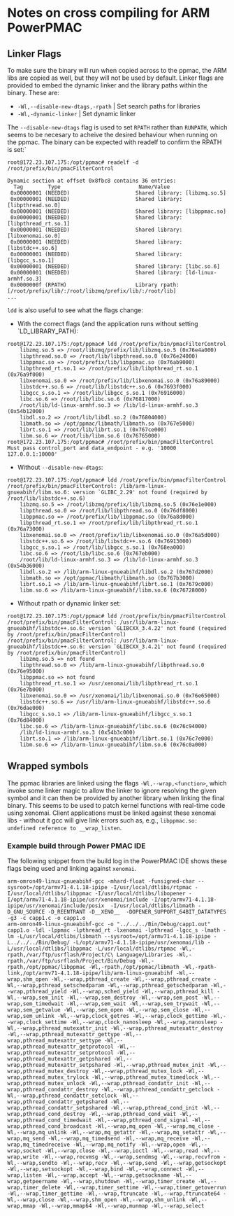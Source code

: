# Notes on cross compiling for ARM PowerPMAC

## Linker Flags

To make sure the binary will run when copied across to the ppmac, the ARM libs are
copied as well, but they will not be used by default. Linker flags are provided to
embed the dynamic linker and the library paths within the binary. These are:

- `-Wl,--disable-new-dtags,-rpath` | Set search paths for libraries
- `-Wl,-dynamic-linker` | Set dynamic linker

The `--disable-new-dtags` flag is used to set `RPATH` rather than `RUNPATH`, which seems
to be necesary to acheive the desired behaviour when running on the ppmac. The binary
can be expected with readelf to confirm the RPATH is set:`

```{bash}
root@172.23.107.175:/opt/ppmac# readelf -d /root/prefix/bin/pmacFilterControl

Dynamic section at offset 0x8fbc8 contains 36 entries:
  Tag        Type                         Name/Value
 0x00000001 (NEEDED)                     Shared library: [libzmq.so.5]
 0x00000001 (NEEDED)                     Shared library: [libpthread.so.0]
 0x00000001 (NEEDED)                     Shared library: [libppmac.so]
 0x00000001 (NEEDED)                     Shared library: [libpthread_rt.so.1]
 0x00000001 (NEEDED)                     Shared library: [libxenomai.so.0]
 0x00000001 (NEEDED)                     Shared library: [libstdc++.so.6]
 0x00000001 (NEEDED)                     Shared library: [libgcc_s.so.1]
 0x00000001 (NEEDED)                     Shared library: [libc.so.6]
 0x00000001 (NEEDED)                     Shared library: [ld-linux-armhf.so.3]
 0x0000000f (RPATH)                      Library rpath: [/root/prefix/lib/:/root/libzmq/prefix/lib/:/root/lib]
...
```

`ldd` is also useful to see what the flags change:

- With the correct flags (and the application runs without setting `LD_LIBRARY_PATH):
```{bash}
root@172.23.107.175:/opt/ppmac# ldd /root/prefix/bin/pmacFilterControl
    libzmq.so.5 => /root/libzmq/prefix/lib/libzmq.so.5 (0x76e4a000)
    libpthread.so.0 => /root/lib/libpthread.so.0 (0x76e24000)
    libppmac.so => /root/prefix/lib/libppmac.so (0x76ab9000)
    libpthread_rt.so.1 => /root/prefix/lib/libpthread_rt.so.1 (0x76a9f000)
    libxenomai.so.0 => /root/prefix/lib/libxenomai.so.0 (0x76a89000)
    libstdc++.so.6 => /root/lib/libstdc++.so.6 (0x7693f000)
    libgcc_s.so.1 => /root/lib/libgcc_s.so.1 (0x76916000)
    libc.so.6 => /root/lib/libc.so.6 (0x76817000)
    /root/lib/ld-linux-armhf.so.3 => /lib/ld-linux-armhf.so.3 (0x54b12000)
    libdl.so.2 => /root/lib/libdl.so.2 (0x76804000)
    libmath.so => /opt/ppmac/libmath/libmath.so (0x767e5000)
    librt.so.1 => /root/lib/librt.so.1 (0x767ce000)
    libm.so.6 => /root/lib/libm.so.6 (0x76765000)
root@172.23.107.175:/opt/ppmac# /root/prefix/bin/pmacFilterControl
Must pass control_port and data_endpoint - e.g. '10000 127.0.0.1:10000'
```

- Without `--disable-new-dtags`:
```{bash}
root@172.23.107.175:/opt/ppmac# ldd /root/prefix/bin/pmacFilterControl
/root/prefix/bin/pmacFilterControl: /lib/arm-linux-gnueabihf/libm.so.6: version `GLIBC_2.29' not found (required by /root/lib/libstdc++.so.6)
    libzmq.so.5 => /root/libzmq/prefix/lib/libzmq.so.5 (0x76e1e000)
    libpthread.so.0 => /root/lib/libpthread.so.0 (0x76df8000)
    libppmac.so => /root/prefix/lib/libppmac.so (0x76a8d000)
    libpthread_rt.so.1 => /root/prefix/lib/libpthread_rt.so.1 (0x76a73000)
    libxenomai.so.0 => /root/prefix/lib/libxenomai.so.0 (0x76a5d000)
    libstdc++.so.6 => /root/lib/libstdc++.so.6 (0x76913000)
    libgcc_s.so.1 => /root/lib/libgcc_s.so.1 (0x768ea000)
    libc.so.6 => /root/lib/libc.so.6 (0x767eb000)
    /root/lib/ld-linux-armhf.so.3 => /lib/ld-linux-armhf.so.3 (0x54b36000)
    libdl.so.2 => /lib/arm-linux-gnueabihf/libdl.so.2 (0x767d2000)
    libmath.so => /opt/ppmac/libmath/libmath.so (0x767b3000)
    librt.so.1 => /lib/arm-linux-gnueabihf/librt.so.1 (0x7679c000)
    libm.so.6 => /lib/arm-linux-gnueabihf/libm.so.6 (0x76728000)
```

- Without rpath or dynamic linker set:
```{bash}
root@172.23.107.175:/opt/ppmac# ldd /root/prefix/bin/pmacFilterControl
/root/prefix/bin/pmacFilterControl: /usr/lib/arm-linux-gnueabihf/libstdc++.so.6: version `GLIBCXX_3.4.22' not found (required by /root/prefix/bin/pmacFilterControl)
/root/prefix/bin/pmacFilterControl: /usr/lib/arm-linux-gnueabihf/libstdc++.so.6: version `GLIBCXX_3.4.21' not found (required by /root/prefix/bin/pmacFilterControl)
	libzmq.so.5 => not found
	libpthread.so.0 => /lib/arm-linux-gnueabihf/libpthread.so.0 (0x76e95000)
	libppmac.so => not found
	libpthread_rt.so.1 => /usr/xenomai/lib/libpthread_rt.so.1 (0x76e7b000)
	libxenomai.so.0 => /usr/xenomai/lib/libxenomai.so.0 (0x76e65000)
	libstdc++.so.6 => /usr/lib/arm-linux-gnueabihf/libstdc++.so.6 (0x76dae000)
	libgcc_s.so.1 => /lib/arm-linux-gnueabihf/libgcc_s.so.1 (0x76d84000)
	libc.so.6 => /lib/arm-linux-gnueabihf/libc.so.6 (0x76c94000)
	/lib/ld-linux-armhf.so.3 (0x54b3c000)
	librt.so.1 => /lib/arm-linux-gnueabihf/librt.so.1 (0x76c7e000)
	libm.so.6 => /lib/arm-linux-gnueabihf/libm.so.6 (0x76c0a000)
```

## Wrapped symbols

The ppmac libraries are linked using the flags `-Wl,--wrap,<function>`, which invoke some
linker magic to allow the linker to ignore resolving the given symbol and it can then be
provided by another library when linking the final binary. This seems to be used to
patch kernel functions with real-time code using xenomai. Client applications must be
linked against these xenomai libs - without it gcc will give link errors such as, e.g.,
`libppmac.so: undefined reference to __wrap_listen`.

### Example build through Power PMAC IDE

The following snippet from the build log in the PowerPMAC IDE shows these flags being
used and linking against `xenomai`.

```{bash}
arm-omron49-linux-gnueabihf-gcc -mhard-float -funsigned-char --sysroot=/opt/armv71-4.1.18-ipipe -I/usr/local/dtlibs/rtpmac -I/usr/local/dtlibs/libppmac -I/usr/local/dtlibs/libopener -I/opt/armv71-4.1.18-ipipe/usr/xenomai/include -I/opt/armv71-4.1.18-ipipe/usr/xenomai/include/posix  -I/usr/local/dtlibs/libmath -D_GNU_SOURCE -D_REENTRANT -D__XENO__  -DOPENER_SUPPORT_64BIT_DATATYPES  -g3 -c capp1.c -o capp1.o
arm-omron49-linux-gnueabihf-gcc -o "../../../Bin/Debug/capp1.out" capp1.o -ldl -lppmac -lpthread_rt -lxenomai -lpthread -lgcc_s -lmath -lm -L/usr/local/dtlibs/libmath --sysroot=/opt/armv71-4.1.18-ipipe -L../../../Bin/Debug/ -L/opt/armv71-4.1.18-ipipe/usr/xenomai/lib -L/usr/local/dtlibs/libppmac -L/usr/local/dtlibs/rtpmac -Wl,-rpath,/var/ftp/usrflash/Project/C\ Language/Libraries -Wl,-rpath,/var/ftp/usrflash/Project/Bin/Debug -Wl,-rpath,/opt/ppmac/libppmac -Wl,-rpath,/opt/ppmac/libmath -Wl,-rpath-link,/opt/armv71-4.1.18-ipipe/lib/arm-linux-gnueabihf -Wl,--wrap,shm_open -Wl,--wrap,pthread_create -Wl,--wrap,pthread_create -Wl,--wrap,pthread_setschedparam -Wl,--wrap,pthread_getschedparam -Wl,--wrap,pthread_yield -Wl,--wrap,sched_yield -Wl,--wrap,pthread_kill -Wl,--wrap,sem_init -Wl,--wrap,sem_destroy -Wl,--wrap,sem_post -Wl,--wrap,sem_timedwait -Wl,--wrap,sem_wait -Wl,--wrap,sem_trywait -Wl,--wrap,sem_getvalue -Wl,--wrap,sem_open -Wl,--wrap,sem_close -Wl,--wrap,sem_unlink -Wl,--wrap,clock_getres -Wl,--wrap,clock_gettime -Wl,--wrap,clock_settime -Wl,--wrap,clock_nanosleep -Wl,--wrap,nanosleep -Wl,--wrap,pthread_mutexattr_init -Wl,--wrap,pthread_mutexattr_destroy -Wl,--wrap,pthread_mutexattr_gettype -Wl,--wrap,pthread_mutexattr_settype -Wl,--wrap,pthread_mutexattr_getprotocol -Wl,--wrap,pthread_mutexattr_setprotocol -Wl,--wrap,pthread_mutexattr_getpshared -Wl,--wrap,pthread_mutexattr_setpshared -Wl,--wrap,pthread_mutex_init -Wl,--wrap,pthread_mutex_destroy -Wl,--wrap,pthread_mutex_lock -Wl,--wrap,pthread_mutex_trylock -Wl,--wrap,pthread_mutex_timedlock -Wl,--wrap,pthread_mutex_unlock -Wl,--wrap,pthread_condattr_init -Wl,--wrap,pthread_condattr_destroy -Wl,--wrap,pthread_condattr_getclock -Wl,--wrap,pthread_condattr_setclock -Wl,--wrap,pthread_condattr_getpshared -Wl,--wrap,pthread_condattr_setpshared -Wl,--wrap,pthread_cond_init -Wl,--wrap,pthread_cond_destroy -Wl,--wrap,pthread_cond_wait -Wl,--wrap,pthread_cond_timedwait -Wl,--wrap,pthread_cond_signal -Wl,--wrap,pthread_cond_broadcast -Wl,--wrap,mq_open -Wl,--wrap,mq_close -Wl,--wrap,mq_unlink -Wl,--wrap,mq_getattr -Wl,--wrap,mq_setattr -Wl,--wrap,mq_send -Wl,--wrap,mq_timedsend -Wl,--wrap,mq_receive -Wl,--wrap,mq_timedreceive -Wl,--wrap,mq_notify -Wl,--wrap,open -Wl,--wrap,socket -Wl,--wrap,close -Wl,--wrap,ioctl -Wl,--wrap,read -Wl,--wrap,write -Wl,--wrap,recvmsg -Wl,--wrap,sendmsg -Wl,--wrap,recvfrom -Wl,--wrap,sendto -Wl,--wrap,recv -Wl,--wrap,send -Wl,--wrap,getsockopt -Wl,--wrap,setsockopt -Wl,--wrap,bind -Wl,--wrap,connect -Wl,--wrap,listen -Wl,--wrap,accept -Wl,--wrap,getsockname -Wl,--wrap,getpeername -Wl,--wrap,shutdown -Wl,--wrap,timer_create -Wl,--wrap,timer_delete -Wl,--wrap,timer_settime -Wl,--wrap,timer_getoverrun -Wl,--wrap,timer_gettime -Wl,--wrap,ftruncate -Wl,--wrap,ftruncate64 -Wl,--wrap,close -Wl,--wrap,shm_open -Wl,--wrap,shm_unlink -Wl,--wrap,mmap -Wl,--wrap,mmap64 -Wl,--wrap,munmap -Wl,--wrap,select
```
